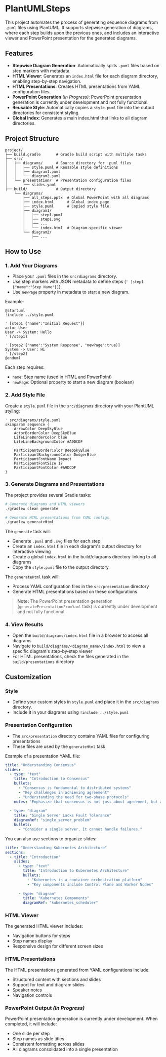 # PlantUMLSteps

This project automates the process of generating sequence diagrams from `.puml` files using PlantUML. It supports stepwise generation of diagrams, where each step builds upon the previous ones, and includes an interactive viewer and PowerPoint presentation for the generated diagrams.

## Features
- **Stepwise Diagram Generation**: Automatically splits `.puml` files based on step markers with metadata.
- **HTML Viewer**: Generates an `index.html` file for each diagram directory, enabling step-by-step navigation.
- **HTML Presentations**: Creates HTML presentations from YAML configuration files.
- **PowerPoint Generation** *(In Progress)*: PowerPoint presentation generation is currently under development and not fully functional.
- **Reusable Style**: Automatically copies a `style.puml` file into the output directories for consistent styling.
- **Global Index**: Generates a main index.html that links to all diagram directories.

## Project Structure
```
project/
├── build.gradle       # Gradle build script with multiple tasks
├── src/
│   ├── diagrams/      # Source directory for .puml files
│   │   ├── style.puml # Reusable style definitions
│   │   ├── diagram1.puml
│   │   └── diagram2.puml
│   └── presentation/  # Presentation configuration files
│       └── slides.yaml
├── build/             # Output directory
    └── diagrams/
        ├── all_steps.pptx  # Global PowerPoint with all diagrams
        ├── index.html      # Global index page
        ├── style.puml      # Copied style file
        ├── diagram1/
        │   ├── step1.puml
        │   ├── step1.svg
        │   ├── ...
        │   └── index.html  # Diagram-specific viewer
        └── diagram2/
            ├── ...
```

## How to Use

### 1. Add Your Diagrams
- Place your `.puml` files in the `src/diagrams` directory.
- Use step markers with JSON metadata to define steps (`' [step1 {"name":"Step Name"}]`).
- Use `newPage` property in metadata to start a new diagram.

Example:
```plantuml
@startuml
!include ../style.puml

' [step1 {"name":"Initial Request"}]
actor User
User -> System: Hello
' [/step1]

' [step2 {"name":"System Response", "newPage":true}]
System -> User: Hi
' [/step2]
@enduml
```

Each step requires:
- `name`: Step name (used in HTML and PowerPoint)
- `newPage`: Optional property to start a new diagram (boolean)

### 2. Add Style File
Create a `style.puml` file in the `src/diagrams` directory with your PlantUML styling:

```plantuml
' src/diagrams/style.puml
skinparam sequence {
    ArrowColor DeepSkyBlue
    ActorBorderColor DeepSkyBlue
    LifeLineBorderColor blue
    LifeLineBackgroundColor #A9DCDF
    
    ParticipantBorderColor DeepSkyBlue
    ParticipantBackgroundColor DodgerBlue
    ParticipantFontName Impact
    ParticipantFontSize 17
    ParticipantFontColor #A9DCDF
}
```

### 3. Generate Diagrams and Presentations
The project provides several Gradle tasks:

```bash
# Generate diagrams and HTML viewers
./gradlew clean generate

# Generate HTML presentations from YAML configs
./gradlew generateHtml
```

The `generate` task will:
- Generate `.puml` and `.svg` files for each step
- Create an `index.html` file in each diagram's output directory for interactive viewing
- Create a global `index.html` in the build/diagrams directory linking to all diagrams
- Copy the `style.puml` file to the output directory

The `generateHtml` task will:
- Process YAML configuration files in the `src/presentation` directory
- Generate HTML presentations based on these configurations

> **Note:** The PowerPoint presentation generation (`generatePresentationFromYaml` task) is currently under development and not fully functional.

### 4. View Results
- Open the `build/diagrams/index.html` file in a browser to access all diagrams
- Navigate to `build/diagrams/<diagram_name>/index.html` to view a specific diagram's step-by-step viewer
- For HTML presentations, check the files generated in the `build/presentations` directory

## Customization

### Style
- Define your custom styles in `style.puml` and place it in the `src/diagrams` directory.
- Include it in your diagrams using `!include ../style.puml`

### Presentation Configuration
- The `src/presentation` directory contains YAML files for configuring presentations
- These files are used by the `generateHtml` task

Example of a presentation YAML file:

```yaml
title: "Understanding Consensus"
slides:
  - type: "text"
    title: "Introduction to Consensus"
    bullets:
      - "Consensus is fundamental to distributed systems"
      - "Key challenges in achieving agreement"
      - "Understanding the need for two-phase protocols"
    notes: "Emphasize that consensus is not just about agreement, but about maintaining consistency."
  
  - type: "diagram"
    title: "Single Server Lacks Fault Tolerance"
    diagramRef: "single_server_problem"
    bullets:
      - "Consider a single server. It cannot handle failures."
```

You can also use sections to organize slides:

```yaml
title: "Understanding Kubernetes Architecture"
sections:
  - title: "Introduction"
    slides:
      - type: "text"
        title: "Introduction to Kubernetes Architecture"
        bullets:
          - "Kubernetes is a container orchestration platform"
          - "Key components include Control Plane and Worker Nodes"
      
      - type: "diagram"
        title: "Kubernetes Components"
        diagramRef: "kubernetes_scheduler"
```

### HTML Viewer
The generated HTML viewer includes:
- Navigation buttons for steps
- Step names display
- Responsive design for different screen sizes

### HTML Presentations
The HTML presentations generated from YAML configurations include:
- Structured content with sections and slides
- Support for text and diagram slides
- Speaker notes
- Navigation controls

### PowerPoint Output *(In Progress)*
PowerPoint presentation generation is currently under development. When completed, it will include:
- One slide per step
- Step names as slide titles
- Consistent formatting across slides
- All diagrams consolidated into a single presentation

